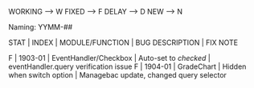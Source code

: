 WORKING --> W
FIXED --> F
DELAY --> D
NEW --> N

Naming: YYMM-##

STAT | INDEX | MODULE/FUNCTION | BUG DESCRIPTION | FIX NOTE

F | 1903-01 | EventHandler/Checkbox | Auto-set to _checked_ | eventHandler.query verification issue
F | 1904-01 | GradeChart            | Hidden when switch option | Managebac update, changed query selector